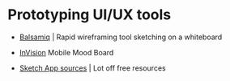 # Prototyping UI/UX tools

* [Balsamiq](https://balsamiq.com/) |  Rapid wireframing tool sketching on a whiteboard
* [InVision](https://www.invisionapp.com/) Mobile Mood Board


* [Sketch App sources](https://www.sketchappsources.com/) | Lot off free resources


